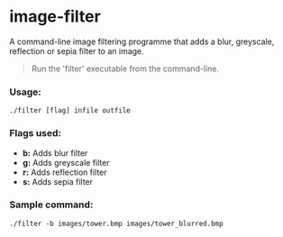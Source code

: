 # image-filter
A command-line image filtering programme that adds a blur, greyscale, reflection or sepia filter to an image.
> Run the 'filter' executable from the command-line.
### Usage:
```
./filter [flag] infile outfile
```
### Flags used:
- **b:** Adds blur filter
- **g:** Adds greyscale filter
- **r:** Adds reflection filter
- **s:** Adds sepia filter
### Sample command:
```
./filter -b images/tower.bmp images/tower_blurred.bmp
```
